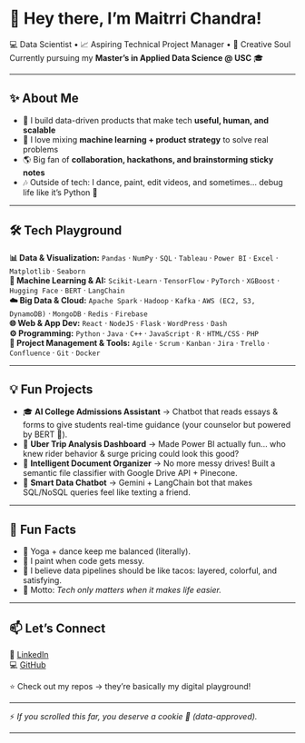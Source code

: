 # 🌸 Hey there, I’m Maitrri Chandra!

💻 Data Scientist • 📈 Aspiring Technical Project Manager • 🎨 Creative Soul  
Currently pursuing my **Master’s in Applied Data Science @ USC** 🎓  

---

## ✨ About Me  

- 🚀 I build data-driven products that make tech **useful, human, and scalable**  
- 🧠 I love mixing **machine learning + product strategy** to solve real problems  
- 🌎 Big fan of **collaboration, hackathons, and brainstorming sticky notes**  
- 🎶 Outside of tech: I dance, paint, edit videos, and sometimes… debug life like it’s Python 🐍  

---

## 🛠️ Tech Playground  

**📊 Data & Visualization:** `Pandas` · `NumPy` · `SQL` · `Tableau` · `Power BI` · `Excel` · `Matplotlib` · `Seaborn`  
**🤖 Machine Learning & AI:** `Scikit-Learn` · `TensorFlow` · `PyTorch` · `XGBoost` · `Hugging Face` · `BERT` · `LangChain`  
**☁️ Big Data & Cloud:** `Apache Spark` · `Hadoop` · `Kafka` · `AWS (EC2, S3, DynamoDB)` · `MongoDB` · `Redis` · `Firebase`  
**🌐 Web & App Dev:** `React` · `NodeJS` · `Flask` · `WordPress` · `Dash`  
**⚙️ Programming:** `Python` · `Java` · `C++` · `JavaScript` · `R` · `HTML/CSS` · `PHP`  
**📌 Project Management & Tools:** `Agile` · `Scrum` · `Kanban` · `Jira` · `Trello` · `Confluence` · `Git` · `Docker`  

---

## 💡 Fun Projects  

- 🎓 **AI College Admissions Assistant** → Chatbot that reads essays & forms to give students real-time guidance (your counselor but powered by BERT 🤖).  
- 🚌 **Uber Trip Analysis Dashboard** → Made Power BI actually fun… who knew rider behavior & surge pricing could look this good?  
- 📂 **Intelligent Document Organizer** → No more messy drives! Built a semantic file classifier with Google Drive API + Pinecone.  
- 💬 **Smart Data Chatbot** → Gemini + LangChain bot that makes SQL/NoSQL queries feel like texting a friend.  

---

## 🌟 Fun Facts  

- 🧘 Yoga + dance keep me balanced (literally).  
- 🎨 I paint when code gets messy.  
- 🌮 I believe data pipelines should be like tacos: layered, colorful, and satisfying.  
- 🤝 Motto: *Tech only matters when it makes life easier.*  

---

## 📫 Let’s Connect  

💼 [LinkedIn](https://www.linkedin.com/in/maitrrichandra)  
💻 [GitHub](https://github.com/krishagoti02)  

⭐ Check out my repos → they’re basically my digital playground!  

---

⚡ *If you scrolled this far, you deserve a cookie 🍪 (data-approved).*  

---
